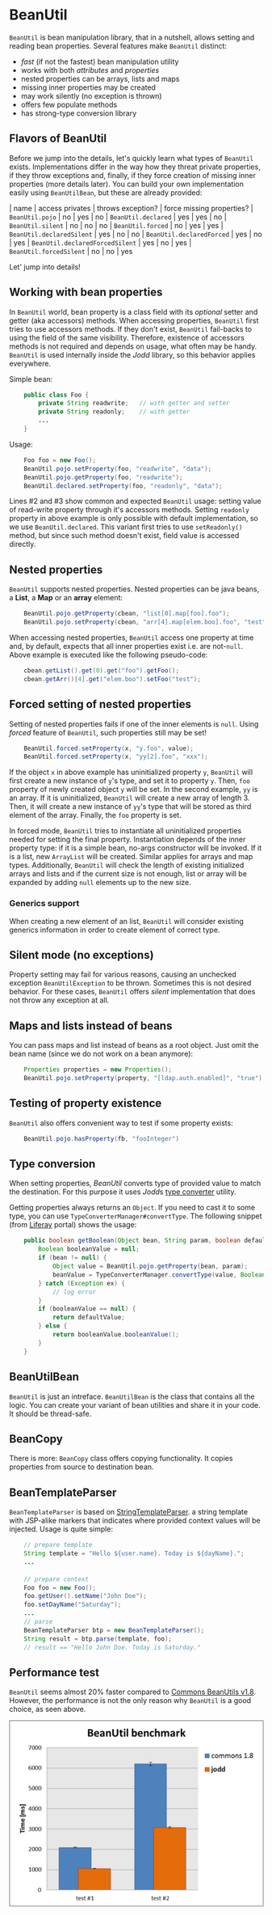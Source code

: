 # BeanUtil

`BeanUtil` is bean manipulation library, that in a nutshell, allows
setting and reading bean properties. Several features make `BeanUtil`
distinct:

* *fast* (if not the fastest) bean manipulation utility
* works with both *attributes* and *properties*
* nested properties can be arrays, lists and maps
* missing inner properties may be created
* may work silently (no exception is thrown)
* offers few populate methods
* has strong-type conversion library

## Flavors of BeanUtil

Before we jump into the details, let's quickly learn what types of `BeanUtil`
exists. Implementations differ in the way how they threat private properties,
if they throw exceptions and, finally, if they force creation of missing inner
properties (more details later). You can build your own implementation easily
using `BeanUtilBean`, but these are already provided:

| name | access privates | throws exception? | force missing properties?
| `BeanUtil.pojo`           | no  | yes | no
| `BeanUtil.declared`       | yes | yes | no
| `BeanUtil.silent`         | no  | no  | no
| `BeanUtil.forced`         | no  | yes | yes
| `BeanUtil.declaredSilent` | yes | no  | no
| `BeanUtil.declaredForced` | yes | no  | yes
| `BeanUtil.declaredForcedSilent` | yes | no | yes
| `BeanUtil.forcedSilent`   | no  | no | yes

Let' jump into details!

## Working with bean properties

In `BeanUtil` world, bean property is a class field with its *optional*
setter and getter (aka accessors) methods. When accessing properties,
`BeanUtil` first tries to use accessors methods. If they don't exist,
`BeanUtil` fail-backs to using the field of the same visibility.
Therefore, existence of accessors methods is not required and depends on
usage, what often may be handy. `BeanUtil` is used internally inside
the *Jodd* library, so this behavior applies everywhere.

Simple bean:

~~~~~ java
    public class Foo {
    	private String readwrite;   // with getter and setter
    	private String readonly;    // with getter
    	...
    }
~~~~~

Usage:

~~~~~ java
    Foo foo = new Foo();
    BeanUtil.pojo.setProperty(foo, "readwrite", "data");
    BeanUtil.pojo.getProperty(foo, "readwrite");
    BeanUtil.declared.setProperty(foo, "readonly", "data");
~~~~~

Lines #2 and #3 show common and expected `BeanUtil` usage: setting value
of read-write property through it's accessors methods. Setting
`readonly` property in above example is only possible with default
implementation, so we use `BeanUtil.declared`. This variant first tries to
use `setReadonly()` method, but since such method doesn't exist,
field value is accessed directly.

## Nested properties

`BeanUtil` supports nested properties. Nested properties can be java beans,
a **List**, a **Map** or an **array** element:

~~~~~ java
    BeanUtil.pojo.getProperty(cbean, "list[0].map[foo].foo");
    BeanUtil.pojo.setProperty(cbean, "arr[4].map[elem.boo].foo", "test");
~~~~~

When accessing nested properties, `BeanUtil` access one property at time
and, by default, expects that all inner properties exist
i.e. are not-`null`. Above example is executed like the
following pseudo-code:

~~~~~ java
    cbean.getList().get(0).get("foo").getFoo();
    cbean.getArr()[4].get("elem.boo").setFoo("test");
~~~~~


## Forced setting of nested properties

Setting of nested properties fails if one of the inner elements is `null`.
Using *forced* feature of `BeanUtil`, such properties still may be set!

~~~~~ java
    BeanUtil.forced.setProperty(x, "y.foo", value);
    BeanUtil.forced.setProperty(x, "yy[2].foo", "xxx");
~~~~~

If the object `x` in above example has uninitialized property `y`,
`BeanUtil` will first create a new instance of `y`\'s type, and set it
to property `y`. Then, `foo` property of newly created object `y` will
be set. In the second example, `yy` is an array. If it is uninitialized,
`BeanUtil` will create a new array of length 3. Then, it will create a
new instance of `yy`\'s type that will be stored as third element of the
array. Finally, the `foo` property is set.

In forced mode, `BeanUtil` tries to instantiate all uninitialized properties
needed for setting the final property. Instantiation depends of the
inner property type: if it is a simple bean, no-args constructor will be invoked.
If it is a list, new `ArrayList` will be created. Similar applies for arrays
and map types. Additionally, `BeanUtil` will check the length of
existing initialized arrays and lists and if the current size is not
enough, list or array will be expanded by adding `null` elements up to
the new size.

### Generics support

When creating a new element of an list, `BeanUtil` will consider
existing generics information in order to create element of correct
type.

## Silent mode (no exceptions)

Property setting may fail for various reasons, causing an unchecked
exception `BeanUtilException` to be thrown. Sometimes this is not
desired behavior. For these cases, `BeanUtil` offers *silent* implementation
that does not throw any exception at all.

## Maps and lists instead of beans

You can pass maps and list instead of beans as a root object. Just omit
the bean name (since we do not work on a bean anymore):

~~~~~ java
    Properties properties = new Properties();
    BeanUtil.pojo.setProperty(property, "[ldap.auth.enabled]", "true");
~~~~~

## Testing of property existence

`BeanUtil` also offers convenient way to test if some property exists:

~~~~~ java
    BeanUtil.pojo.hasProperty(fb, "fooInteger")
~~~~~

## Type conversion

When setting properties, *BeanUtil* converts type of provided value to
match the destination. For this purpose it uses *Jodd*s [type converter](typeconverter.html) utility.

Getting properties always returns an `Object`. If you need to cast it to
some type, you can use `TypeConverterManager#convertType`. The following
snippet (from [Liferay](http://www.liferay.com) portal) shows the usage:

~~~~~ java
    public boolean getBoolean(Object bean, String param, boolean defaultValue) {
    	Boolean booleanValue = null;
    	if (bean != null) {
    		Object value = BeanUtil.pojo.getProperty(bean, param);
    		beanValue = TypeConverterManager.convertType(value, Boolean.class);
    	} catch (Exception ex) {
    		// log error
    	}
    	if (booleanValue == null) {
    		return defaultValue;
    	} else {
    		return booleanValue.booleanValue();
    	}
    }
~~~~~

## BeanUtilBean

`BeanUtil` is just an intreface. `BeanUtilBean` is the class that contains
all the logic. You can create your variant of bean utilities and share it in
your code. It should be thread-safe.

## BeanCopy

There is more: `BeanCopy` class offers copying functionality. It copies
properties from source to destination bean.

## BeanTemplateParser

`BeanTemplateParser` is based on
[StringTemplateParser](stringtemplateparser.html). a string template
with JSP-alike markers that indicates where provided context values will
be injected. Usage is quite simple:

~~~~~ java
    // prepare template
    String template = "Hello ${user.name}. Today is ${dayName}.";
    ...

    // prepare context
    Foo foo = new Foo();
    foo.getUser().setName("John Doe");
    foo.setDayName("Saturday");
    ...
    // parse
    BeanTemplateParser btp = new BeanTemplateParser();
    String result = btp.parse(template, foo);
    // result == "Hello John Doe. Today is Saturday."
~~~~~

## Performance test

`BeanUtil` seems almost 20% faster compared to
[Commons BeanUtils v1.8](http://commons.apache.org/beanutils/).
However, the performance is not the only reason why `BeanUtil` is a good choice, as seen above.

![BeanUtil performance test](beanutil-benchmark.png)
